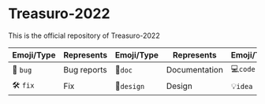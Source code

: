 # Treasuro-2022

This is the official repository of Treasuro-2022

| Emoji/Type | Represents | Emoji/Type | Represents | Emoji/Type | Represents |
| ---------- | ---------- | ---------- | ---------- | ---------- | ---------- |
|     🐛 `bug`    |    Bug reports    |     📄`doc`       | Documentation            |     💻️`code`       | Code |
|     🛠️ `fix`    |    Fix    |     🎨`design`       | Design            |     💡`idea`       |Idea |
